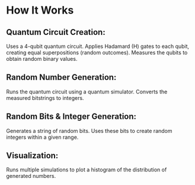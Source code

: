 # How It Works

## Quantum Circuit Creation:

Uses a 4-qubit quantum circuit.
Applies Hadamard (H) gates to each qubit, creating equal superpositions (random outcomes).
Measures the qubits to obtain random binary values.

## Random Number Generation:

Runs the quantum circuit using a quantum simulator.
Converts the measured bitstrings to integers.

## Random Bits & Integer Generation:

Generates a string of random bits.
Uses these bits to create random integers within a given range.

## Visualization:

Runs multiple simulations to plot a histogram of the distribution of generated numbers.
